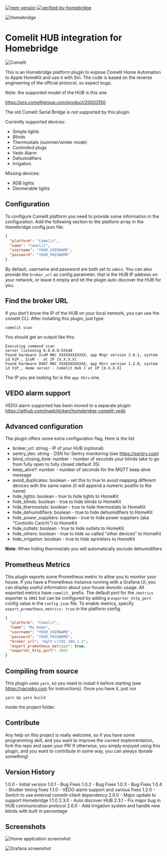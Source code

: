 [![npm version](https://badge.fury.io/js/homebridge-comelit-platform.svg)](https://badge.fury.io/js/homebridge-comelit-platform)
[![verified-by-homebridge](https://badgen.net/badge/homebridge/verified/purple)](https://github.com/homebridge/homebridge/wiki/Verified-Plugins)

![Homebridge](https://github.com/madchicken/homebridge-comelit-hub/raw/master/images/homebridge.png)

# Comelit HUB integration for Homebridge

![Comelit](https://github.com/madchicken/homebridge-comelit-hub/raw/master/images/comelit.png)

This is an Homebridge platform plugin to expose Comelit Home Automation to Apple HomeKit and use it with Siri.
The code is based on the reverse engineering of the official protocol, so expect bugs.

Note: the supported model of the HUB is this one

https://pro.comelitgroup.com/product/20003150

The old Comelit Serial Bridge is _not_ supported by this plugin.

Currently supported devices:

- Simple lights
- Blinds
- Thermostats (summer/winter mode)
- Controlled plugs
- Vedo Alarm
- Dehumidifiers
- Irrigation

Missing devices:

- RGB lights
- Dimmerable lights

## Configuration

To configure Comelit platform you need to provide some information in the configuration.
Add the following section to the platform array in the Homebridge config.json file:

```json
{
  "platform": "Comelit",
  "name": "Comelit",
  "username": "YOUR_USERNAME",
  "password": "YOUR_PASSWORD"
}
```

By default, username and password are both set to `admin`.
You can also provide the `broker_url` as config parameter, that is the HUB IP address on your network,
or leave it empty and let the plugin auto discover the HUB for you.

## Find the broker URL

If you don't know the IP of the HUB on your local network, you can use the comelit CLI. After installing this plugin,
just type:

    comelit scan

You should get an output like this:

    Executing command scan
    server listening 0.0.0.0:55546
    Found hardware IcoM MAC XXXXXXXXXXXX, app Mngr version 3.0.1, system id ViP_, IcoM -  at IP [X.X.X.X]
    Found hardware D407 MAC XXXXXXXXXXXX, app HSrv version 1.2.0, system id ViP_, Home server - Comelit Hub 1 at IP [X.X.X.X]

The IP you are looking for is the `app HSrv` one.

## VEDO alarm support

VEDO alarm supported has been moved to a separate plugin: https://github.com/madchicken/homebridge-comelit-vedo

## Advanced configuration

The plugin offers some extra configuration flag. Here is the list

- broker_url: string - IP of your HUB (optional)
- sentry_dsn: string - DSN for Sentry monitoring (see https://sentry.com)
- blind_closing_time: number - number of seconds your blinds take to go from fully open to fully closed (default 35)
- keep_alive?: number - number of seconds for the MQTT keep alive message
- avoid_duplicates: boolean - set this to true to avoid mapping different devices with the same name (it will append a numeric postfix to the name)
- hide_lights: boolean - true to hide lights to HomeKit
- hide_blinds: boolean - true to hide blinds to HomeKit
- hide_thermostats: boolean - true to hide thermostats to HomeKit
- hide_dehumidifiers: boolean - true to hide dehumidifiers to HomeKit
- hide_power_suppliers: boolean - true to hide power suppliers (aka "Controllo Carichi") to HomeKit
- hide_outlets: boolean - true to hide outlets to HomeKit
- hide_others: boolean - true to hide so called "other devices" to HomeKit
- hide_irrigation: boolean - true to hide sprinklers to HomeKit

**Note**: When hiding thermostats you will automatically exclude dehumidifiers

## Prometheus Metrics

This plugin exports some Prometheus metric to allow you to monitor your house. If you have a Prometheus instance running
with a Grafana UI, you can display useful information about your house domotic usage. All exported metrics have `comelit_` prefix.
The default port for the `/metrics` exporter is `3002` but can be configured by adding a `exporter_http_port` config value in
the `config.json` file.
To enable metrics, specify `export_prometheus_metrics: true` in the platform config.

```json
{
  "platform": "Comelit",
  "name": "My Home",
  "username": "YOUR_USERNAME",
  "password": "YOUR_PASSWORD",
  "broker_url": "mqtt://192.168.1.2",
  "export_prometheus_metrics": true,
  "exporter_http_port": 3002
}
```

## Compiling from source

This plugin uses `yarn`, so you need to install it before starting (see https://yarnpkg.com for instructions).
Once you have it, just run

```
yarn && yarn build
```

inside the project folder.

## Contribute

Any help on this project is really welcome, so if you have some programming skill, and you want to improve
the current implementation, fork the repo and open your PR!
If otherwise, you simply enjoyed using this plugin, and you want to contribute in some way, you can always donate something!

## Version History

1.0.0 - Initial version
1.0.1 - Bug Fixes
1.0.2 - Bug Fixes
1.0.3 - Bug Fixes
1.0.4 - Shutter timing fixes
1.1.0 - VEDO alarm support and various fixes
1.2.0 - Switch to use external comelit-client dependency
2.0.0 - Major update to support Homebridge 1.1.0
2.3.0 - Auto discover HUB
2.3.1 - Fix major bug in HUB communication protocol
2.6.0 - Add Irrigation system and handle new blinds with built in percentage

## Screenshots

![Home application screenshot](https://github.com/madchicken/homebridge-comelit-hub/raw/master/images/home.png)

![Grafana screenshot](https://github.com/madchicken/homebridge-comelit-hub/raw/master/images/grafana.png)
